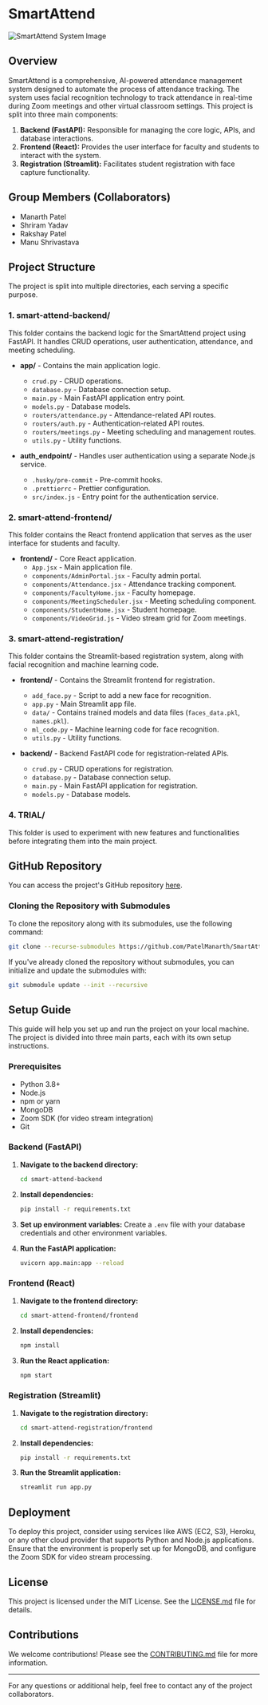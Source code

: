 
# SmartAttend
![SmartAttend System Image](image1.jpeg)
## Overview

SmartAttend is a comprehensive, AI-powered attendance management system designed to automate the process of attendance tracking. The system uses facial recognition technology to track attendance in real-time during Zoom meetings and other virtual classroom settings. This project is split into three main components:

1. **Backend (FastAPI):** Responsible for managing the core logic, APIs, and database interactions.
2. **Frontend (React):** Provides the user interface for faculty and students to interact with the system.
3. **Registration (Streamlit):** Facilitates student registration with face capture functionality.

## Group Members (Collaborators)

- Manarth Patel
- Shriram Yadav
- Rakshay Patel
- Manu Shrivastava

## Project Structure

The project is split into multiple directories, each serving a specific purpose.

### 1. **smart-attend-backend/**
This folder contains the backend logic for the SmartAttend project using FastAPI. It handles CRUD operations, user authentication, attendance, and meeting scheduling.

- **app/** - Contains the main application logic.
  - `crud.py` - CRUD operations.
  - `database.py` - Database connection setup.
  - `main.py` - Main FastAPI application entry point.
  - `models.py` - Database models.
  - `routers/attendance.py` - Attendance-related API routes.
  - `routers/auth.py` - Authentication-related API routes.
  - `routers/meetings.py` - Meeting scheduling and management routes.
  - `utils.py` - Utility functions.
  
- **auth_endpoint/** - Handles user authentication using a separate Node.js service.
  - `.husky/pre-commit` - Pre-commit hooks.
  - `.prettierrc` - Prettier configuration.
  - `src/index.js` - Entry point for the authentication service.

### 2. **smart-attend-frontend/**
This folder contains the React frontend application that serves as the user interface for students and faculty.

- **frontend/** - Core React application.
  - `App.jsx` - Main application file.
  - `components/AdminPortal.jsx` - Faculty admin portal.
  - `components/Attendance.jsx` - Attendance tracking component.
  - `components/FacultyHome.jsx` - Faculty homepage.
  - `components/MeetingScheduler.jsx` - Meeting scheduling component.
  - `components/StudentHome.jsx` - Student homepage.
  - `components/VideoGrid.js` - Video stream grid for Zoom meetings.

### 3. **smart-attend-registration/**
This folder contains the Streamlit-based registration system, along with facial recognition and machine learning code.

- **frontend/** - Contains the Streamlit frontend for registration.
  - `add_face.py` - Script to add a new face for recognition.
  - `app.py` - Main Streamlit app file.
  - `data/` - Contains trained models and data files (`faces_data.pkl`, `names.pkl`).
  - `ml_code.py` - Machine learning code for face recognition.
  - `utils.py` - Utility functions.
  
- **backend/** - Backend FastAPI code for registration-related APIs.
  - `crud.py` - CRUD operations for registration.
  - `database.py` - Database connection setup.
  - `main.py` - Main FastAPI application for registration.
  - `models.py` - Database models.

### 4. **TRIAL/**
This folder is used to experiment with new features and functionalities before integrating them into the main project.

## GitHub Repository

You can access the project's GitHub repository [here](https://github.com/PatelManarth/SmartAttend.git).

### Cloning the Repository with Submodules

To clone the repository along with its submodules, use the following command:

```bash
git clone --recurse-submodules https://github.com/PatelManarth/SmartAttend.git
```

If you've already cloned the repository without submodules, you can initialize and update the submodules with:

```bash
git submodule update --init --recursive
```

## Setup Guide

This guide will help you set up and run the project on your local machine. The project is divided into three main parts, each with its own setup instructions.

### Prerequisites

- Python 3.8+
- Node.js
- npm or yarn
- MongoDB
- Zoom SDK (for video stream integration)
- Git

### Backend (FastAPI)

1. **Navigate to the backend directory:**
   ```bash
   cd smart-attend-backend
   ```

2. **Install dependencies:**
   ```bash
   pip install -r requirements.txt
   ```

3. **Set up environment variables:**
   Create a `.env` file with your database credentials and other environment variables.

4. **Run the FastAPI application:**
   ```bash
   uvicorn app.main:app --reload
   ```

### Frontend (React)

1. **Navigate to the frontend directory:**
   ```bash
   cd smart-attend-frontend/frontend
   ```

2. **Install dependencies:**
   ```bash
   npm install
   ```

3. **Run the React application:**
   ```bash
   npm start
   ```

### Registration (Streamlit)

1. **Navigate to the registration directory:**
   ```bash
   cd smart-attend-registration/frontend
   ```

2. **Install dependencies:**
   ```bash
   pip install -r requirements.txt
   ```

3. **Run the Streamlit application:**
   ```bash
   streamlit run app.py
   ```

## Deployment

To deploy this project, consider using services like AWS (EC2, S3), Heroku, or any other cloud provider that supports Python and Node.js applications. Ensure that the environment is properly set up for MongoDB, and configure the Zoom SDK for video stream processing.

## License

This project is licensed under the MIT License. See the [LICENSE.md](smart-attend-backend/auth_endpoint/LICENSE.md) file for details.

## Contributions

We welcome contributions! Please see the [CONTRIBUTING.md](smart-attend-backend/auth_endpoint/CONTRIBUTING.md) file for more information.

---

For any questions or additional help, feel free to contact any of the project collaborators.

